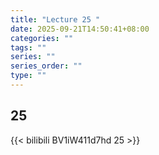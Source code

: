 ```yaml
---
title: "Lecture 25 "
date: 2025-09-21T14:50:41+08:00
categories: ""
tags: ""
series: ""
series_order: ""
type: ""
---
```


## 25 

{{< bilibili BV1iW411d7hd 25 >}}


